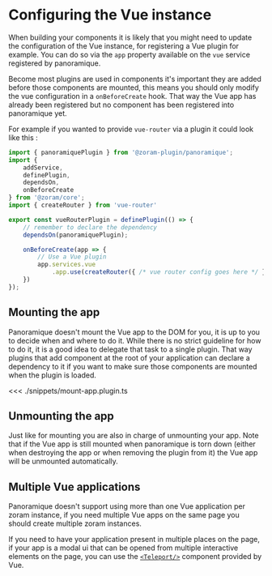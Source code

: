 # Configuring the Vue instance

When building your components it is likely that you might need to update the
configuration of the Vue instance, for registering a Vue plugin for example. You
can do so via the `app` property available on the `vue` service registered by
panoramique.

Become most plugins are used in components it's important they are added before
those components are mounted, this means you should only modify the vue
configuration in a `onBeforeCreate` hook. That way the Vue app has already been
registered but no component has been registered into panoramique yet.

For example if you wanted to provide `vue-router` via a plugin it could look
like this&nbsp;:

```ts [router.plugin.ts]
import { panoramiquePlugin } from '@zoram-plugin/panoramique';
import {
	addService,
	definePlugin,
	dependsOn,
	onBeforeCreate
} from '@zoram/core';
import { createRouter } from 'vue-router'

export const vueRouterPlugin = definePlugin(() => {
	// remember to declare the dependency
	dependsOn(panoramiquePlugin);

	onBeforeCreate(app => {
		// Use a Vue plugin
		app.services.vue
			.app.use(createRouter({ /* vue router config goes here */ }));
	})
});
```

## Mounting the app

Panoramique doesn't mount the Vue app to the DOM for you, it is up to you to
decide when and where to do it. While there is no strict guideline for how to do
it, it is a good idea to delegate that task to a single plugin. That way plugins
that add component at the root of your application can declare a dependency to
it if you want to make sure those components are mounted when the plugin is
loaded.

<<< ./snippets/mount-app.plugin.ts

## Unmounting the app

Just like for mounting you are also in charge of unmounting your app. Note that
if the Vue app is still mounted when panoramique is torn down (either when
destroying the app or when removing the plugin from it) the Vue app will be
unmounted automatically.

## Multiple Vue applications

Panoramique doesn't support using more than one Vue application per zoram
instance, if you need multiple Vue apps on the same page you should create
multiple zoram instances.

If you need to have your application present in multiple places on the page, if
your app is a modal ui that can be opened from multiple interactive elements on
the page, you can use the [`<Teleport/>`](
https://vuejs.org/guide/built-ins/teleport.html) component provided by Vue.